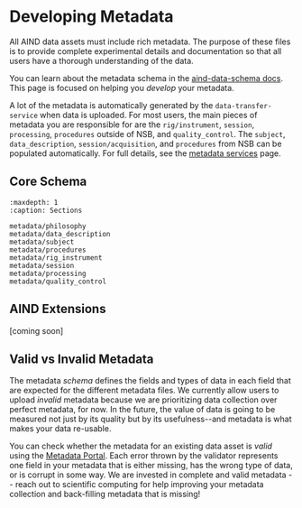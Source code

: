 # Developing Metadata

All AIND data assets must include rich metadata. The purpose of these files is to provide complete experimental details and documentation so that all users have a thorough understanding of the data.

You can learn about the metadata schema in the [aind-data-schema docs](https://aind-data-schema.readthedocs.io/en/latest/). This page is focused on helping you *develop* your metadata.

A lot of the metadata is automatically generated by the `data-transfer-service` when data is uploaded. For most users, the main pieces of metadata you are responsible for are the `rig/instrument`, `session`, `processing`, `procedures` outside of NSB, and `quality_control`. The `subject`, `data_description`, `session/acquisition`, and `procedures` from NSB can be populated automatically. For full details, see the [metadata services](metadata_services) page.

## Core Schema


```{toctree}
:maxdepth: 1
:caption: Sections

metadata/philosophy
metadata/data_description
metadata/subject
metadata/procedures
metadata/rig_instrument
metadata/session
metadata/processing
metadata/quality_control
```

## AIND Extensions

[coming soon]

## Valid vs Invalid Metadata

The metadata _schema_ defines the fields and types of data in each field that are expected for the different metadata files. We currently allow users to upload _invalid_ metadata because we are prioritizing data collection over perfect metadata, for now. In the future, the value of data is going to be measured not just by its quality but by its usefulness--and metadata is what makes your data re-usable.

You can check whether the metadata for an existing data asset is _valid_ using the [Metadata Portal](https://metadata-portal.allenneuraldynamics.org/). Each error thrown by the validator represents one field in your metadata that is either missing, has the wrong type of data, or is corrupt in some way. We are invested in complete and valid metadata -- reach out to scientific computing for help improving your metadata collection and back-filling metadata that is missing!
